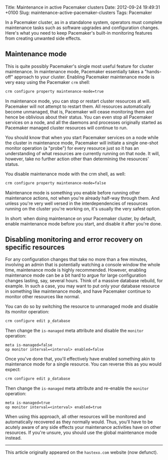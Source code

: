 Title: Maintenance in active Pacemaker clusters
Date: 2012-09-24 19:49:31 +0100
Slug: maintenance-active-pacemaker-clusters
Tags: Pacemaker

In a Pacemaker cluster, as in a standalone system, operators must
complete maintenance tasks such as software upgrades and configuration
changes. Here's what you need to keep Pacemaker's built-in monitoring
features from creating unwanted side effects.

## Maintenance mode

This is quite possibly Pacemaker's single most useful feature for
cluster maintenance. In maintenance mode, Pacemaker essentially takes
a "hands-off" approach to your cluster. Enabling Pacemaker maintenance
mode is very easy using the Pacemaker `crm` shell:

```sh
crm configure property maintenance-mode=true
```

In maintenance mode, you can stop or restart cluster resources at
will. Pacemaker will not attempt to restart them. All resources
automatically become unmanaged, that is, Pacemaker will cease
monitoring them and hence be oblivious about their status. You can
even stop all Pacemaker services on a node, and all the daemons and
processes originally started as Pacemaker managed cluster resources
will continue to run.

You should know that when you start Pacemaker services on a node while
the cluster in maintenance mode, Pacemaker will initiate a single
one-shot monitor operation (a "probe") for every resource just so it
has an understanding of what resources are currently running on that
node. It will, however, take no further action other than determining
the resources' status.

You disable maintenance mode with the crm shell, as well:

```sh
crm configure property maintenance-mode=false
```

Maintenance mode is something you enable before running other
maintenance actions, not when you're already half-way through
them. And unless you're very well versed in the interdependencies of
resources running on the cluster you're working on, it's usually the
very safest option.

In short: when doing maintenance on your Pacemaker cluster, by
default, enable maintenance mode before you start, and disable it
after you're done.

## Disabling monitoring and error recovery on specific resources

For any configuration changes that take no more than a few minutes,
involving an admin that is potentially watching a console window the
whole time, maintenance mode is highly recommended. However, enabling
maintenance mode can be a bit hard to argue for large configuration
changes lasting, say, several hours. Think of a massive database
rebuild, for example. In such a case, you may want to put only your
database resource in something like maintenance mode, and have
Pacemaker continue to monitor other resources like normal.

You can do so by switching the resource to unmanaged mode and disable
its monitor operation:

```sh
crm configure edit p_database
```

Then change the `is-managed` meta  attribute and disable the `monitor`
operation:

```
meta is-managed=false
op monitor interval=<interval> enabled=false
```

Once you've done that, you'll effectively have enabled something akin
to maintenance mode for a single resource. You can reverse this as you
would expect:

```sh
crm configure edit p_database
```

Then change the `is-managed` meta attribute and re-enable the
`monitor` operation:

```
meta is-managed=true
op monitor interval=<interval> enabled=true
```
When using this approach, all other resources will be monitored and
automatically recovered as they normally would. Thus, you'll have to
be acutely aware of any side effects your maintenance activities have
on other resources. If you're unsure, you should use the global
maintenance mode instead.

* * *

This article originally appeared on the `hastexo.com` website (now defunct).
